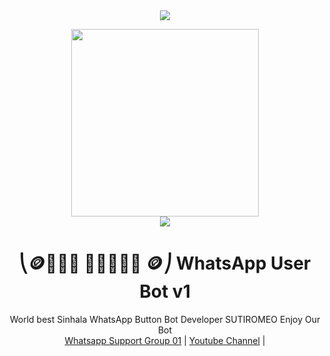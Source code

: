 <div align="center">		
<img src= "https://camo.githubusercontent.com/71b837571c48af3aa60a73dbc9d5936aa359d78efbfa8a6743cbbbc16b80ef4d/68747470733a2f2f63646e2e646973636f72646170702e636f6d2f6174746163686d656e74732f3830353930323039333930363630383138362f3830353931333937323533353539303932322f74656e6f722e676966"/>
</p>
<div align="center">
  <img src="https://telegra.ph/file/a01f5c108fd2fd15480ae.jpg" width="300" height="300">
	<div align="center">
<img src= "https://camo.githubusercontent.com/71b837571c48af3aa60a73dbc9d5936aa359d78efbfa8a6743cbbbc16b80ef4d/68747470733a2f2f63646e2e646973636f72646170702e636f6d2f6174746163686d656e74732f3830353930323039333930363630383138362f3830353931333937323533353539303932322f74656e6f722e676966"/>
</p>

<h1>⎝🪙⃢𝙾𝙲 𝙺𝙸𝙽𝙶᭄ 🪙⎠ WhatsApp User Bot v1</h1>
<p align="center">
    World best Sinhala WhatsApp Button Bot Developer SUTIROMEO Enjoy Our Bot
    <br>
        <a href="https://chat.whatsapp.com/D10YC3u4Fj1A6OJXVby63U">Whatsapp Support Group 01</a> |
        <a href="https://www.youtube.com/c/SLOCSMARTBRO">Youtube Channel</a> |
    <br>
</p> 

